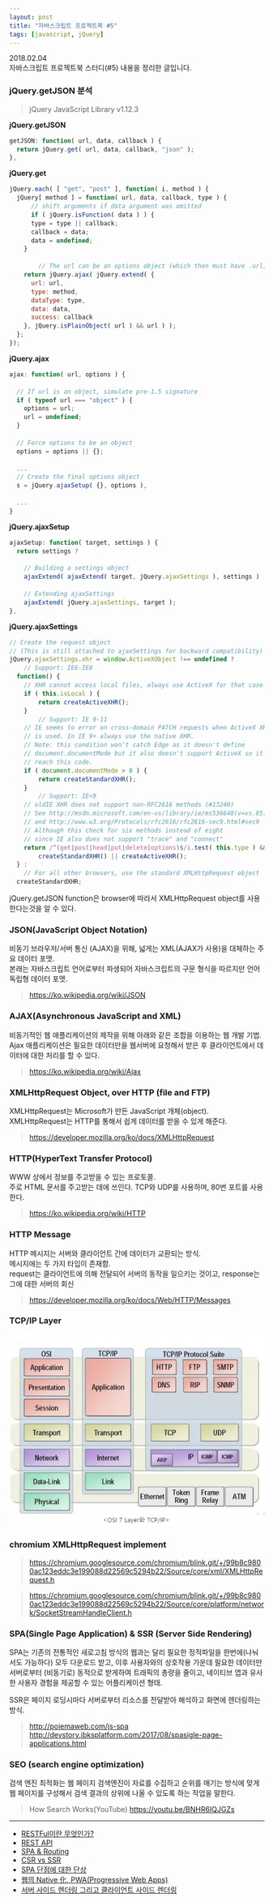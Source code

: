 ```yaml
---
layout: post
title: "자바스크립트 프로젝트북 #5"
tags: [javascript, jQuery]
---
```


2018.02.04  
자바스크립트 프로젝트북 스터디(#5) 내용을 정리한 글입니다.
  
  
  
  
### jQuery.getJSON 분석
> jQuery JavaScript Library v1.12.3

**jQuery.getJSON**
```js
getJSON: function( url, data, callback ) {
  return jQuery.get( url, data, callback, "json" );
},
```

**jQuery.get**
```js
jQuery.each( [ "get", "post" ], function( i, method ) {
  jQuery[ method ] = function( url, data, callback, type ) {
      // shift arguments if data argument was omitted
      if ( jQuery.isFunction( data ) ) {
      type = type || callback;
      callback = data;
      data = undefined;
    }
  
  		// The url can be an options object (which then must have .url)
    return jQuery.ajax( jQuery.extend( {
      url: url,
      type: method,
      dataType: type,
      data: data,
      success: callback
    }, jQuery.isPlainObject( url ) && url ) );
  };
});
```

**jQuery.ajax**
```js
ajax: function( url, options ) {
  
  // If url is an object, simulate pre-1.5 signature
  if ( typeof url === "object" ) {
    options = url;
    url = undefined;
  }
  
  // Force options to be an object
  options = options || {};
  
  ...
  // Create the final options object
  s = jQuery.ajaxSetup( {}, options ),
  
  ...
}
```

**jQuery.ajaxSetup**
```js
ajaxSetup: function( target, settings ) {
  return settings ?
    
    // Building a settings object
    ajaxExtend( ajaxExtend( target, jQuery.ajaxSettings ), settings ) :
    
    // Extending ajaxSettings
    ajaxExtend( jQuery.ajaxSettings, target );
},
```

**jQuery.ajaxSettings**
```js
// Create the request object
// (This is still attached to ajaxSettings for backward compatibility)
jQuery.ajaxSettings.xhr = window.ActiveXObject !== undefined ?
	// Support: IE6-IE8
  function() {
    // XHR cannot access local files, always use ActiveX for that case
    if ( this.isLocal ) {
    	return createActiveXHR();
    }
        // Support: IE 9-11
    // IE seems to error on cross-domain PATCH requests when ActiveX XHR
    // is used. In IE 9+ always use the native XHR.
    // Note: this condition won't catch Edge as it doesn't define
    // document.documentMode but it also doesn't support ActiveX so it won't
    // reach this code.
    if ( document.documentMode > 8 ) {
    	return createStandardXHR();
    }
        // Support: IE<9
    // oldIE XHR does not support non-RFC2616 methods (#13240)
    // See http://msdn.microsoft.com/en-us/library/ie/ms536648(v=vs.85).aspx
    // and http://www.w3.org/Protocols/rfc2616/rfc2616-sec9.html#sec9
    // Although this check for six methods instead of eight
    // since IE also does not support "trace" and "connect"
    return /^(get|post|head|put|delete|options)$/i.test( this.type ) &&
    	createStandardXHR() || createActiveXHR(); 
  } :
	// For all other browsers, use the standard XMLHttpRequest object
  createStandardXHR;
```

jQuery.getJSON function은 browser에 따라서 XMLHttpRequest object를 사용한다는것을 알 수 있다.

### JSON(JavaScript Object Notation)
비동기 브라우저/서버 통신 (AJAX)을 위해, 넓게는 XML(AJAX가 사용)을 대체하는 주요 데이터 포맷.  
본래는 자바스크립트 언어로부터 파생되어 자바스크립트의 구문 형식을 따르지만 언어 독립형 데이터 포맷.
> https://ko.wikipedia.org/wiki/JSON

### AJAX(Asynchronous JavaScript and XML)
비동기적인 웹 애플리케이션의 제작을 위해 아래와 같은 조합을 이용하는 웹 개발 기법.  
Ajax 애플리케이션은 필요한 데이터만을 웹서버에 요청해서 받은 후 클라이언트에서 데이터에 대한 처리를 할 수 있다.  
> https://ko.wikipedia.org/wiki/Ajax

### XMLHttpRequest Object, over HTTP (file and FTP)
XMLHttpRequest는 Microsoft가 만든 JavaScript 개체(object).  
XMLHttpRequest는 HTTP를 통해서 쉽게 데이터를 받을 수 있게 해준다.  
> https://developer.mozilla.org/ko/docs/XMLHttpRequest

### HTTP(HyperText Transfer Protocol)
WWW 상에서 정보를 주고받을 수 있는 프로토콜.  
주로 HTML 문서를 주고받는 데에 쓰인다. TCP와 UDP를 사용하며, 80번 포트를 사용한다.  
> https://ko.wikipedia.org/wiki/HTTP

### HTTP Message
HTTP 메시지는 서버와 클라이언트 간에 데이터가 교환되는 방식.  
메시지에는 두 가지 타입이 존재함.  
request는 클라이언트에 의해 전달되어 서버의 동작을 일으키는 것이고, response는 그에 대한 서버의 회신  
> https://developer.mozilla.org/ko/docs/Web/HTTP/Messages

### TCP/IP Layer
![TCP/IP Layer](assets/img/tcp_layer.png)

### chromium XMLHttpRequest implement
> https://chromium.googlesource.com/chromium/blink.git/+/99b8c9800ac123eddc3e199088d22569c5294b22/Source/core/xml/XMLHttpRequest.h

> https://chromium.googlesource.com/chromium/blink.git/+/99b8c9800ac123eddc3e199088d22569c5294b22/Source/core/platform/network/SocketStreamHandleClient.h
    
### SPA(Single Page Application) & SSR (Server Side Rendering)
SPA는 기존의 전통적인 새로고침 방식의 웹과는 달리 필요한 정적파일을 한번에(나눠서도 가능하다) 모두 다운로드 받고, 이후 사용자와의 상호작용 가운데 필요한 데이터만 서버로부터 (비동기로) 동적으로 받게하여 트래픽의 총량을 줄이고, 네이티브 앱과 유사한 사용자 경험을 제공할 수 있는 어플리케이션 형태.

SSR은 페이지 로딩시마다 서버로부터 리소스를 전달받아 해석하고 화면에 렌더링하는 방식.

> http://poiemaweb.com/js-spa
> http://devstory.ibksplatform.com/2017/08/spasigle-page-applications.html

### SEO (search engine optimization)
검색 엔진 최적화는 웹 페이지 검색엔진이 자료를 수집하고 순위를 매기는 방식에 맞게 웹 페이지를 구성해서 검색 결과의 상위에 나올 수 있도록 하는 작업을 말한다.
> How Search Works(YouTube) https://youtu.be/BNHR6IQJGZs
  
---
- [RESTFul이란 무엇인가?](http://blog.remotty.com/blog/2014/01/28/lets-study-rest/)
- [REST API](http://poiemaweb.com/js-rest-api)
- [SPA & Routing](http://poiemaweb.com/js-spa)
- [CSR vs SSR](https://jongmin92.github.io/2017/06/06/JavaScript/client-side-rendering-vs-server-side-rendering/)
- [SPA 단점에 대한 단상](http://m.mkexdev.net/374)
- [웹의 Native 化, PWA(Progressive Web Apps)](http://m.mkexdev.net/356)
- [서버 사이드 렌더링 그리고 클라이언트 사이드 렌더링](http://asfirstalways.tistory.com/244)
  
  